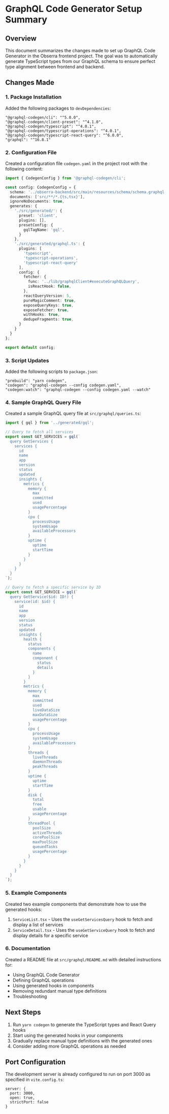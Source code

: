# GraphQL Code Generator Setup Summary

## Overview

This document summarizes the changes made to set up GraphQL Code Generator in the Obserra frontend project. The goal was to automatically generate TypeScript types from our GraphQL schema to ensure perfect type alignment between frontend and backend.

## Changes Made

### 1. Package Installation

Added the following packages to `devDependencies`:

```
"@graphql-codegen/cli": "^5.0.0",
"@graphql-codegen/client-preset": "^4.1.0",
"@graphql-codegen/typescript": "^4.0.1",
"@graphql-codegen/typescript-operations": "^4.0.1",
"@graphql-codegen/typescript-react-query": "^6.0.0",
"graphql": "^16.8.1"
```

### 2. Configuration File

Created a configuration file `codegen.yaml` in the project root with the following content:

```typescript
import { CodegenConfig } from '@graphql-codegen/cli';

const config: CodegenConfig = {
  schema: '../obserra-backend/src/main/resources/schema/schema.graphql',
  documents: ['src/**/*.{ts,tsx}'],
  ignoreNoDocuments: true,
  generates: {
    './src/generated/': {
      preset: 'client',
      plugins: [],
      presetConfig: {
        gqlTagName: 'gql',
      }
    },
    './src/generated/graphql.ts': {
      plugins: [
        'typescript',
        'typescript-operations',
        'typescript-react-query'
      ],
      config: {
        fetcher: {
          func: '../lib/graphqlClient#executeGraphQLQuery',
          isReactHook: false,
        },
        reactQueryVersion: 5,
        pureMagicComment: true,
        exposeQueryKeys: true,
        exposeFetcher: true,
        withHooks: true,
        dedupeFragments: true,
      }
    }
  }
};

export default config;
```

### 3. Script Updates

Added the following scripts to `package.json`:

```
"prebuild": "yarn codegen",
"codegen": "graphql-codegen --config codegen.yaml",
"codegen:watch": "graphql-codegen --config codegen.yaml --watch"
```

### 4. Sample GraphQL Query File

Created a sample GraphQL query file at `src/graphql/queries.ts`:

```typescript
import { gql } from '../generated/gql';

// Query to fetch all services
export const GET_SERVICES = gql(`
  query GetServices {
    services {
      id
      name
      app
      version
      status
      updated
      insights {
        metrics {
          memory {
            max
            committed
            used
            usagePercentage
          }
          cpu {
            processUsage
            systemUsage
            availableProcessors
          }
          uptime {
            uptime
            startTime
          }
        }
      }
    }
  }
`);

// Query to fetch a specific service by ID
export const GET_SERVICE = gql(`
  query GetService($id: ID!) {
    service(id: $id) {
      id
      name
      app
      version
      status
      updated
      insights {
        health {
          status
          components {
            name
            component {
              status
              details
            }
          }
        }
        metrics {
          memory {
            max
            committed
            used
            liveDataSize
            maxDataSize
            usagePercentage
          }
          cpu {
            processUsage
            systemUsage
            availableProcessors
          }
          threads {
            liveThreads
            daemonThreads
            peakThreads
          }
          uptime {
            uptime
            startTime
          }
          disk {
            total
            free
            usable
            usagePercentage
          }
          threadPool {
            poolSize
            activeThreads
            corePoolSize
            maxPoolSize
            queuedTasks
            usagePercentage
          }
        }
      }
    }
  }
`);
```

### 5. Example Components

Created two example components that demonstrate how to use the generated hooks:

1. `ServiceList.tsx` - Uses the `useGetServicesQuery` hook to fetch and display a list of services
2. `ServiceDetail.tsx` - Uses the `useGetServiceQuery` hook to fetch and display details for a specific service

### 6. Documentation

Created a README file at `src/graphql/README.md` with detailed instructions for:

- Using GraphQL Code Generator
- Defining GraphQL operations
- Using generated hooks in components
- Removing redundant manual type definitions
- Troubleshooting

## Next Steps

1. Run `yarn codegen` to generate the TypeScript types and React Query hooks
2. Start using the generated hooks in your components
3. Gradually replace manual type definitions with the generated ones
4. Consider adding more GraphQL operations as needed

## Port Configuration

The development server is already configured to run on port 3000 as specified in `vite.config.ts`:

```
server: {
  port: 3000,
  open: true,
  strictPort: false
}
```
